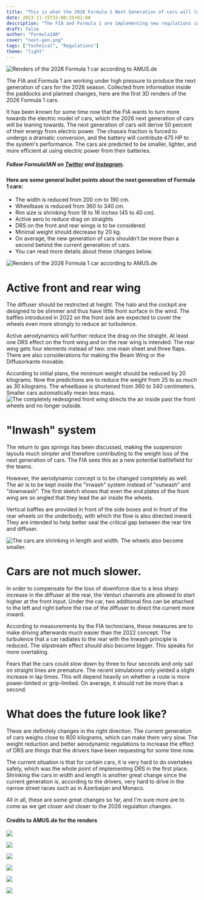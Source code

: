 ```yaml
---
title: "This is what the 2026 Formula 1 Next Generation of cars will look like!"
date: 2023-11-15T15:00:25+01:00
description: "The FIA and Formula 1 are implementing new regulations in 2026. Here's what the next generation of Formula 1 cars will look like in 2026."
draft: false
author: "Formula1AN"
cover: "next-gen.png"
tags: ["Technical", "Regulations"]
theme: "light"
---
```

![Renders of the 2026 Formula 1 car according to AMUS.de](https://imgr1.auto-motor-und-sport.de/F1-Auto-2026-Rendering-Fangio-Audi-Lackierung-169Gallery-5a0b00a3-2053591.jpg)

The FIA and Formula 1 are working under high pressure to produce the next generation of cars for the 2026 season. Collected from information inside the paddocks and planned changes, here are the first 3D renders of the 2026 Formula 1 cars.

It has been known for some time now that the FIA wants to turn more towards the electric model of cars, which the 2026 next generation of cars will be leaning towards. The next generation of cars will derive 50 percent of their energy from electric power. The chassis fraction is forced to undergo a dramatic conversion, and the battery will contribute 475 HP to the system's performance. The cars are predicted to be smaller, lighter, and more efficient at using electric power from their batteries.

##### Follow Formula1AN on [Twitter](https://twitter.com/formula1an) and [Instagram](https://instagram.com/formula1an).

#### Here are some general bullet points about the next generation of Formula 1 cars:

- The width is reduced from 200 cm to 190 cm.
- Wheelbase is reduced from 360 to 340 cm.
- Rim size is shrinking from 18 to 16 inches (45 to 40 cm).
- Active aero to reduce drag on straights
- DRS on the front and rear wings is to be considered.
- Minimal weight should decrease by 20 kg.
- On average, the new generation of cars shouldn't be more than a second behind the current generation of cars.
- You can read more details about these changes below.

![Renders of the 2026 Formula 1 car according to AMUS.de](https://imgr1.auto-motor-und-sport.de/F1-Auto-2026-Rendering-Fangio-Audi-Lackierung-lightbox-36f0558f-2053600.jpg)

# Active front and rear wing
The diffuser should be restricted at height. The halo and the cockpit are designed to be slimmer and thus have little front surface in the wind. The baffles introduced in 2022 on the front axle are expected to cover the wheels even more strongly to reduce air turbulence.

Active aerodynamics will further reduce the drag on the straight. At least one DRS effect on the front wing and on the rear wing is intended. The rear wing gets four elements instead of two: one main sheet and three flaps. There are also considerations for making the Beam Wing or the Diffusorkante movable.

According to initial plans, the minimum weight should be reduced by 20 kilograms. Now the predictions are to reduce the weight from 25 to as much as 30 kilograms. The wheelbase is shortened from 360 to 340 centimeters. Smaller cars automatically mean less mass.
 
![The completely redesigned front wing directs the air inside past the front wheels and no longer outside.](https://imgr1.auto-motor-und-sport.de/F1-Auto-2026-Rendering-Fangio-Audi-Lackierung-lightbox-abf102d-2053603.jpg)

# "Inwash" system
The return to gas springs has been discussed, making the suspension layouts much simpler and therefore contributing to the weight loss of the next generation of cars. The FIA sees this as a new potential battlefield for the teams.

However, the aerodynamic concept is to be changed completely as well. The air is to be kept inside the "inwash" system instead of "outwash" and "downwash". The first sketch shows that even the end plates of the front wing are so angled that they lead the air inside the wheels.

Vertical baffles are provided in front of the side boxes and in front of the rear wheels on the underbody, with which the flow is also directed inward. They are intended to help better seal the critical gap between the rear tire and diffuser.

![The cars are shrinking in length and width. The wheels also become smaller.](https://imgr1.auto-motor-und-sport.de/F1-Auto-2026-Rendering-Fangio-Audi-Lackierung-lightbox-187313de-2053596.jpg)

# Cars are not much slower.
In order to compensate for the loss of downforce due to a less sharp increase in the diffuser at the rear, the Venturi channels are allowed to start higher at the front input. Under the car, two additional fins can be attached to the left and right before the rise of the diffuser to direct the current more inward.

According to measurements by the FIA technicians, these measures are to make driving afterwards much easier than the 2022 concept. The turbulence that a car radiates to the rear with the Inwash principle is reduced. The slipstream effect should also become bigger. This speaks for more overtaking.

Fears that the cars could slow down by three to four seconds and only sail on straight lines are premature. The recent simulations only yielded a slight increase in lap times. This will depend heavily on whether a route is more power-limited or grip-limited. On average, it should not be more than a second.

# What does the future look like?
These are definitely changes in the right direction. The current generation of cars weighs close to 800 kilograms, which can make them very slow. The weight reduction and better aerodynamic regulations to increase the effect of DRS are things that the drivers have been requesting for some time now.

The current situation is that for certain cars, it is very hard to do overtakes safely, which was the whole point of implementing DRS in the first place. Shrinking the cars in width and length is another great change since the current generation is, according to the drivers, very hard to drive in the narrow street races such as in Azerbaijan and Monaco.

All in all, these are some great changes so far, and I'm sure more are to come as we get closer and closer to the 2026 regulation changes.


#### Credits to AMUS.de for the renders

![](https://imgr1.auto-motor-und-sport.de/F1-Auto-2026-Rendering-Fangio-Audi-Lackierung-169Gallery-63bb8871-2053604.jpg)

![](https://imgr1.auto-motor-und-sport.de/F1-Auto-2026-Rendering-Fangio-Audi-Lackierung-169Gallery-126cb6ff-2053605.jpg)

![](https://imgr1.auto-motor-und-sport.de/F1-Auto-2026-Rendering-Fangio-Audi-Lackierung-169Gallery-7565dec8-2053606.jpg)

![](https://imgr1.auto-motor-und-sport.de/F1-Auto-2026-Rendering-Fangio-Audi-Lackierung-169Gallery-6fd52852-2053607.jpg)

![](https://imgr1.auto-motor-und-sport.de/F1-Auto-2026-Rendering-Fangio-Audi-Lackierung-169Gallery-8d03fd34-2053608.jpg)

![](https://imgr1.auto-motor-und-sport.de/F1-Auto-2026-Rendering-Fangio-Audi-Lackierung-169Gallery-ac0c5f4f-2053609.jpg)